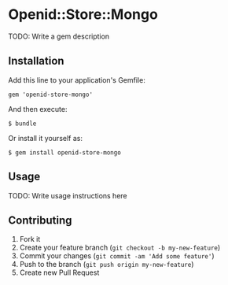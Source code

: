# Openid::Store::Mongo

TODO: Write a gem description

## Installation

Add this line to your application's Gemfile:

    gem 'openid-store-mongo'

And then execute:

    $ bundle

Or install it yourself as:

    $ gem install openid-store-mongo

## Usage

TODO: Write usage instructions here

## Contributing

1. Fork it
2. Create your feature branch (`git checkout -b my-new-feature`)
3. Commit your changes (`git commit -am 'Add some feature'`)
4. Push to the branch (`git push origin my-new-feature`)
5. Create new Pull Request
